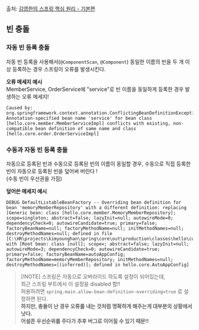 출처: [김영한의 스프링 핵심 원리 - 기본편](https://www.inflearn.com/course/스프링-핵심-원리-기본편)

빈 충돌
---

### 자동 빈 등록 충돌
자동 빈 등록을 사용해서(`@ComponentScan`, `@Component`) 동일한 이름의 빈을 두 개 이상 등록하는 경우 스프링이 오류를 발생시킨다.

**오류 메세지 예시**
<br />
MemberService, OrderService에 "service"로 빈 이름을 동일하게 등록한 경우 발생하는 오류 메세지!
``` 
Caused by: org.springframework.context.annotation.ConflictingBeanDefinitionException: Annotation-specified bean name 'service' for bean class [hello.core.member.MemberServiceImpl] conflicts with existing, non-compatible bean definition of same name and class [hello.core.order.OrderServiceImpl]
```

### 수동과 자동 빈 등록 충돌
자동으로 등록된 빈과 수동으로 등록된 빈의 이름이 동일할 경우, 수동으로 직접 등록한 빈이 자동으로 등록된 빈을 덮어써 버린다 ! 
<br /> 
(수동 빈이 우선권을 가짐)

**덮어쓴 메세지 예시**
```
DEBUG DefaultListableBeanFactory -- Overriding bean definition for bean 'memoryMemberRepository' with a different definition: replacing [Generic bean: class [hello.core.member.MemoryMemberRepository]; scope=singleton; abstract=false; lazyInit=null; autowireMode=0; dependencyCheck=0; autowireCandidate=true; primary=false; factoryBeanName=null; factoryMethodName=null; initMethodNames=null; destroyMethodNames=null; defined in file [C:\HR\projects\kimyounghan\spring\core\out\production\classes\hello\core\member\MemoryMemberRepository.class]] with [Root bean: class [null]; scope=; abstract=false; lazyInit=null; autowireMode=3; dependencyCheck=0; autowireCandidate=true; primary=false; factoryBeanName=autoAppConfig; factoryMethodName=memoryMemberRepository; initMethodNames=null; destroyMethodNames=[(inferred)]; defined in hello.core.AutoAppConfig]
```

> [!NOTE] 스프링은 자동으로 오버라이드 하도록 설정이 되어있는데, <br /> 
> 최근 스프링 부트에서 이 설정을 disabled 함!! <br />
> 허용하려면 `spring.main.allow-bean-definition-overriding=true` 로 설정하면 된다. <br /> 
> **하지만, 충돌이 난 경우 오류를 내는 것처럼 명확하게 해주는게 대부분의 상황에서 낫다. <br /> 
> 어설픈 우선순위를 주다가 추후 버그로 이어질 수 있기 때문!!**


